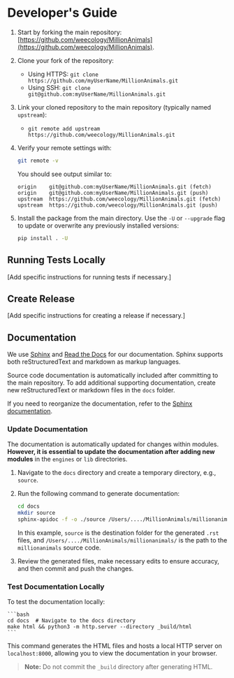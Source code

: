 # Developer's Guide

1. Start by forking the main repository: [https://github.com/weecology/MillionAnimals](https://github.com/weecology/MillionAnimals).
2. Clone your fork of the repository:

    - Using HTTPS: `git clone https://github.com/myUserName/MillionAnimals.git`
    - Using SSH: `git clone git@github.com:myUserName/MillionAnimals.git`

3. Link your cloned repository to the main repository (typically named `upstream`):

    - `git remote add upstream https://github.com/weecology/MillionAnimals.git`

5. Verify your remote settings with:

    ```bash
    git remote -v
    ```

    You should see output similar to:

    ```
    origin    git@github.com:myUserName/MillionAnimals.git (fetch)
    origin    git@github.com:myUserName/MillionAnimals.git (push)
    upstream  https://github.com/weecology/MillionAnimals.git (fetch)
    upstream  https://github.com/weecology/MillionAnimals.git (push)
    ```

6. Install the package from the main directory. Use the `-U` or `--upgrade` flag to update or overwrite any previously installed versions:

    ```bash
    pip install . -U
    ```

## Running Tests Locally

[Add specific instructions for running tests if necessary.]

## Create Release

[Add specific instructions for creating a release if necessary.]

## Documentation

We use [Sphinx](http://www.sphinx-doc.org/en/stable/) and [Read the Docs](https://readthedocs.org/) for our documentation. Sphinx supports both reStructuredText and markdown as markup languages. 

Source code documentation is automatically included after committing to the main repository. To add additional supporting documentation, create new reStructuredText or markdown files in the `docs` folder.

If you need to reorganize the documentation, refer to the [Sphinx documentation](http://www.sphinx-doc.org/en/stable/).

### Update Documentation

The documentation is automatically updated for changes within modules. **However, it is essential to update the documentation after adding new modules** in the `engines` or `lib` directories.

1. Navigate to the `docs` directory and create a temporary directory, e.g., `source`.
2. Run the following command to generate documentation:

    ```bash
    cd docs
    mkdir source
    sphinx-apidoc -f -o ./source /Users/..../MillionAnimals/millionanimals/
    ```

   In this example, `source` is the destination folder for the generated `.rst` files, and `/Users/..../MillionAnimals/millionanimals/` is the path to the `millionanimals` source code.

3. Review the generated files, make necessary edits to ensure accuracy, and then commit and push the changes.

### Test Documentation Locally

To test the documentation locally:

    ```bash
    cd docs  # Navigate to the docs directory
    make html && python3 -m http.server --directory _build/html
    ```

   This command generates the HTML files and hosts a local HTTP server on `localhost:8000`, allowing you to view the documentation in your browser.

> **Note:** Do not commit the `_build` directory after generating HTML.